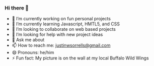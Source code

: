 ### Hi there 👋

- 🔭 I’m currently working on fun personal projects
- 🌱 I’m currently learning Javascript, HMTL5, and CSS
- 👯 I’m looking to collaborate on web based projects
- 🤔 I’m looking for help with new project ideas
- 💬 Ask me about 
- 📫 How to reach me: justinwsorrells@gmail.com
- 😄 Pronouns: he/him
- ⚡ Fun fact: My picture is on the wall at my local Buffalo Wild Wings
